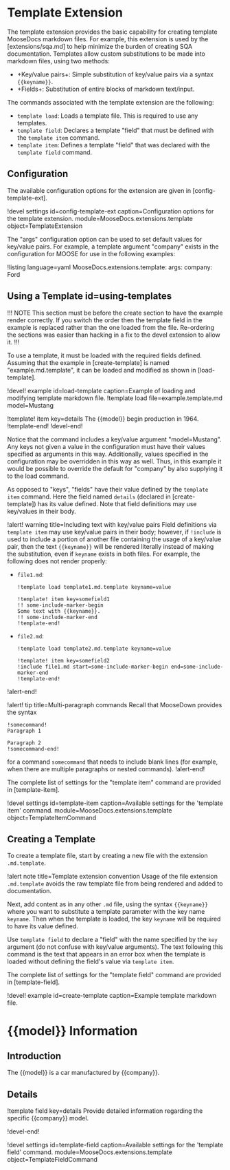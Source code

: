 # Template Extension

The template extension provides the basic capability for creating template MooseDocs markdown
files. For example, this extension is used by the [extensions/sqa.md] to help minimize the burden of
creating SQA documentation. Templates allow custom substitutions to be made into
markdown files, using two methods:

- +Key/value pairs+: Simple substitution of key/value pairs via a syntax `{{keyname}}`.
- +Fields+: Substitution of entire blocks of markdown text/input.

The commands associated with the template extension are the following:

- `template load`: Loads a template file. This is required to use any templates.
- `template field`: Declares a template "field" that must be defined with the `template item` command.
- `template item`: Defines a template "field" that was declared with the `template field` command.

## Configuration

The available configuration options for the extension are given
in [config-template-ext].

!devel settings id=config-template-ext
                caption=Configuration options for the template extension.
                module=MooseDocs.extensions.template
                object=TemplateExtension

The "args" configuration option can be used to set default values for key/value pairs. For example, a
template argument "company" exists in the configuration for MOOSE for use in the following examples:

!listing language=yaml
MooseDocs.extensions.template:
    args:
        company: Ford

## Using a Template id=using-templates

!!! NOTE
This section must be before the create section to have the example render correctly. If you
switch the order then the template field in the example is replaced rather than the one loaded
from the file. Re-ordering the sections was easier than hacking in a fix to the devel extension to
allow it.
!!!

To use a template, it must be loaded with the required fields defined. Assuming that the example
in [create-template] is named "example.md.template", it can be loaded and modified as shown in
[load-template].

!devel! example id=load-template
                caption=Example of loading and modifying template markdown file.
!template load file=example.template.md model=Mustang

!template! item key=details
The {{model}} begin production in 1964.
!template-end!
!devel-end!

Notice that the command includes a key/value argument "model=Mustang". Any keys
not given a value in the configuration must have their values specified as arguments
in this way. Additionally, values specified in the configuration may be overridden
in this way as well. Thus, in this example
it would be possible to override the default for "company" by also supplying it to the load command.

As opposed to "keys", "fields" have their value defined by the `template item`
command. Here the field named `details` (declared in [create-template]) has
its value defined. Note that field definitions may use key/values in their
body.

!alert! warning title=Including text with key/value pairs
Field definitions via `template item` may use key/value pairs in their body; however,
if `!include` is used to include a portion of another file containing the usage
of a key/value pair, then the text `{{keyname}}` will be rendered literally
instead of making the substitution, even if `keyname` exists in both files. For
example, the following does not render properly:

- `file1.md`:

  ```
  !template load template1.md.template keyname=value

  !template! item key=somefield1
  !! some-include-marker-begin
  Some text with {{keyname}}.
  !! some-include-marker-end
  !template-end!
  ```
- `file2.md`:

  ```
  !template load template2.md.template keyname=value

  !template! item key=somefield2
  !include file1.md start=some-include-marker-begin end=some-include-marker-end
  !template-end!
  ```

!alert-end!

!alert! tip title=Multi-paragraph commands
Recall that MooseDown provides the syntax

```
!somecommand!
Paragraph 1

Paragraph 2
!somecommand-end!
```

for a command `somecommand` that needs to include blank lines (for example, when
there are multiple paragraphs or nested commands).
!alert-end!

The complete list of settings for the "template item" command are provided in
[template-item].

!devel settings id=template-item
                caption=Available settings for the 'template item' command.
                module=MooseDocs.extensions.template
                object=TemplateItemCommand

## Creating a Template

To create a template file, start by creating a new file with the extension `.md.template`.

!alert note title=Template extension convention
Usage of the file extension `.md.template` avoids the raw template file from being
rendered and added to documentation.

Next, add content as in any other `.md` file, using the syntax `{{keyname}}` where
you want to substitute a template parameter with the key name `keyname`. Then when
the template is loaded, the key `keyname` will be required to have its value defined.

Use `template field` to declare a "field" with the name specified by the `key`
argument (do not confuse with key/value arguments). The text following this command
is the text that appears in an error box when the template is loaded without
defining the field's value via `template item`.

The complete list of settings
for the "template field" command are provided in [template-field].

!devel! example id=create-template
                caption=Example template markdown file.
# {{model}} Information

## Introduction

The {{model}} is a car manufactured by {{company}}.

## Details

!template field key=details
Provide detailed information regarding the specific {{company}} model.

!devel-end!

!devel settings id=template-field
                caption=Available settings for the 'template field' command.
                module=MooseDocs.extensions.template
                object=TemplateFieldCommand
